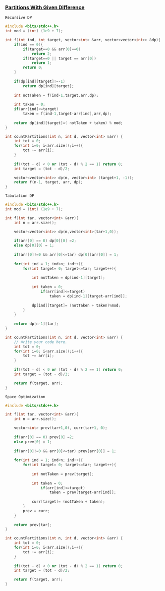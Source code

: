 ### [Partitions With Given Difference](https://www.codingninjas.com/codestudio/problems/partitions-with-given-difference_3751628?source=youtube&campaign=striver_dp_videos&utm_source=youtube&utm_medium=affiliate&utm_campaign=striver_dp_videos&leftPanelTab=0)

```Recursive DP```

```cpp
#include <bits/stdc++.h> 
int mod = (int) (1e9 + 7);

int f(int ind, int target, vector<int> &arr, vector<vector<int>> &dp){
    if(ind == 0){
        if(target==0 && arr[0]==0)
            return 2;
        if(target==0 || target == arr[0])
            return 1;
        return 0;
    }
    
    if(dp[ind][target]!=-1)
        return dp[ind][target];
        
    int notTaken = f(ind-1,target,arr,dp);
    
    int taken = 0;
    if(arr[ind]<=target)
        taken = f(ind-1,target-arr[ind],arr,dp);
        
    return dp[ind][target]=( notTaken + taken) % mod;
}

int countPartitions(int n, int d, vector<int> &arr) {
    int tot = 0;
    for(int i=0; i<arr.size();i++){
        tot += arr[i];
    }
    
    if((tot - d) < 0 or (tot - d) % 2 == 1) return 0;
    int target = (tot - d)/2;

    vector<vector<int>> dp(n, vector<int> (target+1, -1));
    return f(n-1, target, arr, dp);
}
```

```Tabulation DP```
```cpp
#include <bits/stdc++.h> 
int mod = (int) (1e9 + 7);

int f(int tar, vector<int> &arr){
    int n = arr.size();

    vector<vector<int>> dp(n,vector<int>(tar+1,0));
    
    if(arr[0] == 0) dp[0][0] =2;  
    else dp[0][0] = 1;  
    
    if(arr[0]!=0 && arr[0]<=tar) dp[0][arr[0]] = 1; 
    
    for(int ind = 1; ind<n; ind++){
        for(int target= 0; target<=tar; target++){
            
            int notTaken = dp[ind-1][target];
    
            int taken = 0;
                if(arr[ind]<=target)
                    taken = dp[ind-1][target-arr[ind]];
        
            dp[ind][target]= (notTaken + taken)%mod;
        }
    }
    
    return dp[n-1][tar];
}

int countPartitions(int n, int d, vector<int> &arr) {
    // Write your code here.
    int tot = 0;
    for(int i=0; i<arr.size();i++){
        tot += arr[i];
    }
    
    if((tot - d) < 0 or (tot - d) % 2 == 1) return 0;
    int target = (tot - d)/2;

    return f(target, arr);
}
```

```Space Optimization```

```cpp
#include <bits/stdc++.h> 

int f(int tar, vector<int> &arr){
    int n = arr.size();

    vector<int> prev(tar+1,0), curr(tar+1, 0);
    
    if(arr[0] == 0) prev[0] =2;  
    else prev[0] = 1;  
    
    if(arr[0]!=0 && arr[0]<=tar) prev[arr[0]] = 1; 
    
    for(int ind = 1; ind<n; ind++){
        for(int target= 0; target<=tar; target++){
            
            int notTaken = prev[target];
    
            int taken = 0;
                if(arr[ind]<=target)
                    taken = prev[target-arr[ind]];
        
            curr[target]= (notTaken + taken);
        }
        prev = curr;
    }
    
    return prev[tar];
}

int countPartitions(int n, int d, vector<int> &arr) {
    int tot = 0;
    for(int i=0; i<arr.size();i++){
        tot += arr[i];
    }
    
    if((tot - d) < 0 or (tot - d) % 2 == 1) return 0;
    int target = (tot - d)/2;

    return f(target, arr);
}
```